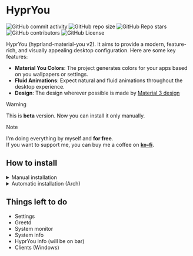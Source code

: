 # HyprYou

![GitHub commit activity](https://img.shields.io/github/commit-activity/m/koeqaife/hyprland-material-you?style=for-the-badge&labelColor=%23424242&color=%23B2FF59)
![GitHub repo size](https://img.shields.io/github/repo-size/koeqaife/hyprland-material-you?style=for-the-badge&labelColor=%23424242&color=%2384FFFF)
![GitHub Repo stars](https://img.shields.io/github/stars/koeqaife/hyprland-material-you?style=for-the-badge&labelColor=%23424242&color=%23B9F6CA)
![GitHub contributors](https://img.shields.io/github/contributors/koeqaife/hyprland-material-you?style=for-the-badge&labelColor=%23424242&color=%23FFAB40)
![GitHub License](https://img.shields.io/github/license/koeqaife/hyprland-material-you?style=for-the-badge&labelColor=%23424242&color=%23FF9E80)

HyprYou (hyprland-material-you v2). It aims to provide a modern, feature-rich, and visually appealing desktop configuration. Here are some key features:

- **Material You Colors**: The project generates colors for your apps based on you wallpapers or settings.
- **Fluid Animations**: Expect natural and fluid animations throughout the desktop experience.
- **Design**: The design wherever possible is made by [Material 3 design](https://m3.material.io/)

> [!WARNING]
> This is **beta** version. Now you can install it only manually.

> [!NOTE]
> I'm doing everything by myself and **for free**.  
> If you want to support me, you can buy me a coffee on [**ko-fi**](https://ko-fi.com/koeqaife).

## How to install

<details>
    <summary>Manual installation</summary>

- Clone repository: `git clone --depth=1 https://github.com/koeqaife/hyprland-material-you.git`
- Install all dependencies from depends.txt
- Then you will have to copy `hypryou` to `/opt/hypryou`
- Then build `hypryouctl` in `cli` by using `build.sh`
- Copy `hypryouctl` to `/usr/bin`
- In `~/.config/hypr/hyprland.conf` write `source = /opt/hypryou/assets/configs/hyprland/main.conf`

</details>
<details>
    <summary>Automatic installation (Arch)</summary>

-# Not available for now. Wait until v2 releases.  
-# Will be as PKGBUILD for Arch Linux.  
-# Maybe it will be in AUR.
</details>

## Things left to do

- Settings
- Greetd
- System monitor
- System info
- HyprYou info (will be on bar)
- Clients (Windows)

